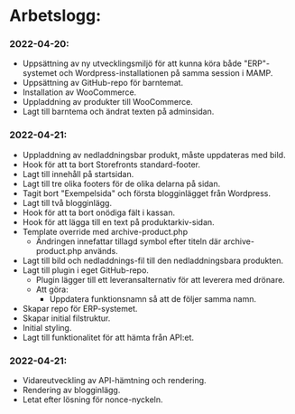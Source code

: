 
# Arbetslogg: 


### 2022-04-20:
- Uppsättning av ny utvecklingsmiljö för att kunna köra både "ERP"-systemet och Wordpress-installationen på samma session i MAMP. 
- Uppsättning av GitHub-repo för barntemat. 
- Installation av WooCommerce. 
- Uppladdning av produkter till WooCommerce. 
- Lagt till barntema och ändrat texten på adminsidan.


### 2022-04-21:
- Uppladdning av nedladdningsbar produkt, måste uppdateras med bild.
- Hook för att ta bort Storefronts standard-footer.
- Lagt till innehåll på startsidan.
- Lagt till tre olika footers för de olika delarna på sidan.
- Tagit bort "Exempelsida" och första blogginlägget från Wordpress.
- Lagt till två blogginlägg.
- Hook för att ta bort onödiga fält i kassan.
- Hook för att lägga till en text på produktarkiv-sidan. 
- Template override med archive-product.php
    - Ändringen innefattar tillagd symbol efter titeln där archive-product.php används.
- Lagt till bild och nedladdnings-fil till den nedladdningsbara produkten.
- Lagt till plugin i eget GitHub-repo. 
    - Plugin lägger till ett leveransalternativ för att leverera med drönare. 
    - Att göra:
        - Uppdatera funktionsnamn så att de följer samma namn.
- Skapar repo för ERP-systemet.
- Skapar initial filstruktur.
- Initial styling. 
- Lagt till funktionalitet för att hämta från API:et.

### 2022-04-21:
- Vidareutveckling av API-hämtning och rendering. 
- Rendering av blogginlägg.
- Letat efter lösning för nonce-nyckeln.  
